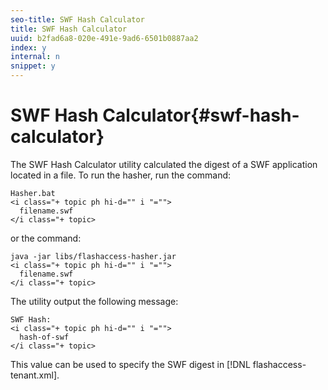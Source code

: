 ```yaml
---
seo-title: SWF Hash Calculator
title: SWF Hash Calculator
uuid: b2fad6a8-020e-491e-9ad6-6501b0887aa2
index: y
internal: n
snippet: y
---
```


# SWF Hash Calculator{#swf-hash-calculator}

The SWF Hash Calculator utility calculated the digest of a SWF application located in a file. To run the hasher, run the command:

```
Hasher.bat 
<i class="+ topic ph hi-d="" i "="">
  filename.swf
</i class="+ topic>
```

or the command:

```
java -jar libs/flashaccess-hasher.jar 
<i class="+ topic ph hi-d="" i "="">
  filename.swf
</i class="+ topic>
```

The utility output the following message:

```
SWF Hash: 
<i class="+ topic ph hi-d="" i "="">
  hash-of-swf
</i class="+ topic>
```

This value can be used to specify the SWF digest in [!DNL flashaccess-tenant.xml]. 
